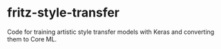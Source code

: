 # fritz-style-transfer
Code for training artistic style transfer models with Keras and converting them to Core ML.
